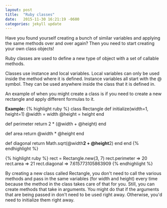 ```yaml
---
layout: post
title:  "Ruby classes"
date:   2015-11-30 16:21:19 -0600
categories: jekyll update
---
```

	
Have you found yourself creating a bunch of similar variables and applying the same methods over and over again? Then you need to start creating your own class objects!

Ruby classes are used to define a new type of object with a set of callable methods.

Classes use instance and local variables. Local variables can only be used inside the method where it is defined. Instance variables all start with the @ symbol. They can be used anywhere inside the class that it is defined in.
		
An example of when you might create a class is if you need to create a new rectangle and apply different formulas to it.
		
__Example:__
{% highlight ruby %}
class Rectangle
 def initialize(width=1, height=1)
  @width = width
  @height = height
 end

 def perimeter
  return 2 * (@width + @height)
 end

 def area
  return @width * @height
 end

 def diagonal
  return Math.sqrt(@width**2 + @height**2)
 end
end
{% endhighlight %}

{% highlight ruby %}
rect = Rectangle.new(3, 7)
rect.perimeter
=> 20
rect.area
=> 21
rect.diagonal
=> 7.615773105863909
{% endhighlight %}
		
By creating a new class called Rectangle, you don't need to call the various methods and pass in the same variables (for width and height) every time because the method in the class takes care of that for you. Still, you can create methods that take in arguments. You might do that if the arguments that are being passed in don't need to be used right away. Otherwise, you'd need to initialize them right away.